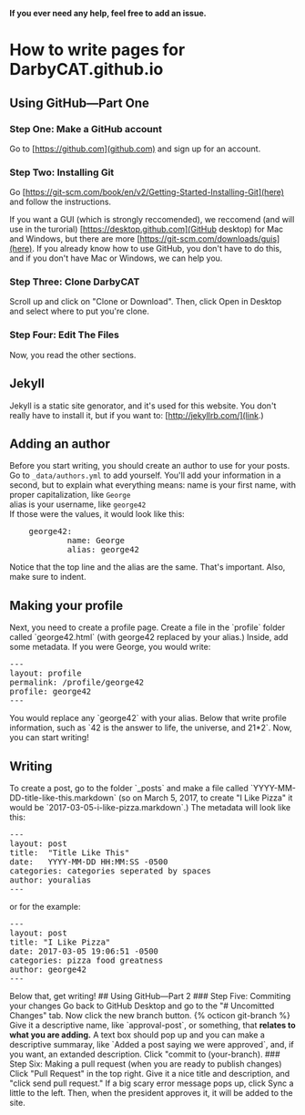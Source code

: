 <b>If you ever need any help, feel free to add an issue.</b>
# How to write pages for DarbyCAT.github.io
## Using GitHub—Part One
### Step One: Make a GitHub account
Go to [https://github.com](github.com) and sign up for an account.
### Step Two: Installing Git
Go [https://git-scm.com/book/en/v2/Getting-Started-Installing-Git](here) and follow the instructions.

If you want a GUI (which is strongly reccomended), we reccomend (and will use in the turorial) [https://desktop.github.com](GitHub desktop) for Mac and Windows, but there are more [https://git-scm.com/downloads/guis](here). If you already know how to use GitHub, you don't have to do this, and if you don't have Mac or Windows, we can help you.
### Step Three: Clone DarbyCAT
Scroll up and click on "Clone or Download". Then, click Open in Desktop and select where to put you're clone.
### Step Four: Edit The Files
Now, you read the other sections.
## Jekyll
Jekyll is a static site genorator, and it's used for this website. You don't really have to install it, but if you want to:
[http://jekyllrb.com/](link.)
## Adding an author
Before you start writing, you should create an author to use for your posts. Go to `_data/authors.yml` to add yourself.
You'll add your information in a second, but to explain what everything means:
name is your first name, with proper capitalization, like `George`<br>
alias is your username, like `george42`<br>
If those were the values, it would look like this:
<pre>
    george42:
            name: George
            alias: george42
</pre>
Notice that the top line and the alias are the same. That's important. Also, make sure to indent.  
<h2>Making your profile</h2>
Next, you need to create a profile page. Create a file in the `profile` folder called `george42.html` (with george42 replaced by your alias.) Inside, add some metadata. If you were George, you would write:
<pre>
---
layout: profile
permalink: /profile/george42
profile: george42
---
</pre>
You would replace any `george42` with your alias. Below that write profile information, such as `42 is the answer to life, the universe, and 21*2`. Now, you can start writing!  
<h2>Writing</h2>
To create a post, go to the folder `_posts` and make a file called `YYYY-MM-DD-title-like-this.markdown` (so on March 5, 2017, to create "I Like Pizza" it would be `2017-03-05-i-like-pizza.markdown`.) The metadata will look like this:
<pre>
---
layout: post
title:  "Title Like This"
date:   YYYY-MM-DD HH:MM:SS -0500
categories: categories seperated by spaces
author: youralias
---
</pre>
or for the example:
<pre>
---
layout: post
title: "I Like Pizza"
date: 2017-03-05 19:06:51 -0500
categories: pizza food greatness
author: george42
---
</pre>
Below that, get writing!
## Using GitHub—Part 2
### Step Five: Commiting your changes
Go back to GitHub Desktop and go to the "# Uncomitted Changes" tab. Now click the new branch button. {% octicon git-branch %} Give it a descriptive name, like `approval-post`, or something, that <b>relates to what you are adding.</b> A text box should pop up and you can make a descriptive summaray, like `Added a post saying we were approved`, and, if you want, an extanded description. Click "commit to (your-branch).
### Step Six: Making a pull request (when you are ready to publish changes)
Click "Pull Request" in the top right. Give it a nice title and description, and "click send pull request." If a big scary error message pops up, click Sync a little to the left. Then, when the president approves it, it will be added to the site.
